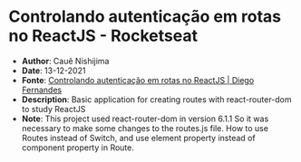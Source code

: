 # Controlando autenticação em rotas no ReactJS - Rocketseat

* **Author**: Cauê Nishijima
* **Date**: 13-12-2021
* **Fonte**: [Controlando autenticação em rotas no ReactJS | Diego Fernandes](https://www.youtube.com/watch?v=sYe4r8WXGQg&list=PL85ITvJ7FLoiuaKgHFYgrhZDwXOUEaxWI&index=3)
* **Description**: Basic application for creating routes with react-router-dom to study ReactJS
* **Note**: This project used react-router-dom in version 6.1.1 So it was necessary to make some changes to the routes.js file. How to use Routes instead of Switch, and use element property instead of component property in Route. 